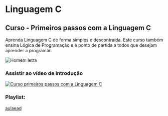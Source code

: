 # Linguagem C
## Curso - Primeiros passos com a Linguagem C
Aprenda Linguagem C de forma simples e descontraída. Este curso também ensina Lógica de Programação e é ponto de partida a todos que desejam aprender a programar.

![Homem letra](https://github.com/professorjosedeassis/c/blob/master/homem%20letra.gif)
### Assistir ao vídeo de introdução
[![Curso primeiros passos com a Linguagem C](http://img.youtube.com/vi/COgylca8qYw/0.jpg)](http://www.youtube.com/watch?v=COgylca8qYw "Vídeo de introdução ao curso")
### Playlist:
[aulaead](https://www.youtube.com/playlist?list=PLbEOwbQR9lqxHno2S-IiG9-lePyRNOO_E)
